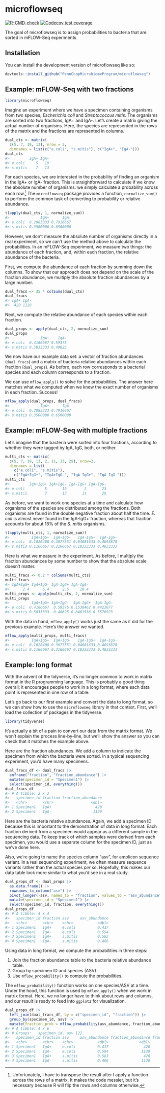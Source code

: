 
<!-- README.md is generated from README.Rmd. Please edit that file -->

# microflowseq

<!-- badges: start -->

[![R-CMD-check](https://github.com/PennChopMicrobiomeProgram/microflowseq/actions/workflows/R-CMD-check.yaml/badge.svg)](https://github.com/PennChopMicrobiomeProgram/microflowseq/actions/workflows/R-CMD-check.yaml)
[![Codecov test
coverage](https://codecov.io/gh/PennChopMicrobiomeProgram/microflowseq/branch/main/graph/badge.svg)](https://app.codecov.io/gh/PennChopMicrobiomeProgram/microflowseq?branch=main)
<!-- badges: end -->

The goal of microflowseq is to assign probabilities to bacteria that are
sorted in mFLOW-Seq experiments.

## Installation

You can install the development version of microflowseq like so:

``` r
devtools::install_github("PennChopMicrobiomeProgram/microflowseq")
```

## Example: mFLOW-Seq with two fractions

``` r
library(microflowseq)
```

Imagine an experiment where we have a specimen containing organisms from
two species, *Escherichia coli* and *Streptococcus mitis*. The organisms
are sorted into two fractions, IgA+ and IgA-. Let’s create a matrix
giving the actual number of organisms. Here, the species are represented
in the rows of the matrix and the fractions are represented in columns.

``` r
dual_cts <- matrix(
  c(5, 7, 19, 13), nrow = 2,
  dimnames = list(c("e.coli", "s.mitis"), c("IgA+", "IgA-")))
dual_cts
#>         IgA+ IgA-
#> e.coli     5   19
#> s.mitis    7   13
```

For each species, we are interested in the probability of finding an
organism in the IgA+ or IgA- fraction. This is straightforward to
calculate if we know the absolute number of organisms: we simply
calculate a probability across each row.[^1] The `microflowseq` package
provides a function, `normalize_sum()` to perform the common task of
converting to probability or relative abundance.

``` r
t(apply(dual_cts, 1, normalize_sum))
#>              IgA+      IgA-
#> e.coli  0.2083333 0.7916667
#> s.mitis 0.3500000 0.6500000
```

However, we don’t measure the absolute number of organisms directly in a
real experiment, so we can’t use the method above to calculate the
probabilities. In an mFLOW-Seq experiment, we measure two things: the
abundance of each fraction, and, within each fraction, the relative
abundance of the bacteria.

First, we compute the abundance of each fraction by summing down the
columns. To show that our approach does not depend on the scale of the
fraction abundance, we multiply the absolute fraction abundances by a
large number.

``` r
dual_fracs <- 35 * colSums(dual_cts)
dual_fracs
#> IgA+ IgA- 
#>  420 1120
```

Next, we compute the relative abundance of each species within each
fraction.

``` r
dual_props <- apply(dual_cts, 2, normalize_sum)
dual_props
#>              IgA+    IgA-
#> e.coli  0.4166667 0.59375
#> s.mitis 0.5833333 0.40625
```

We now have our example data set: a vector of fraction abundances
(`dual_fracs`) and a matrix of bacteria relative abundances within each
fraction (`dual_props`). As before, each row corresponds to a bacterial
species and each column corresponds to a fraction.

We can use `mflow_apply()` to solve for the probabilities. The answer
here matches what we computed when we knew the exact number of organisms
in each fraction. Success!

``` r
mflow_apply(dual_props, dual_fracs)
#>              IgA+      IgA-
#> e.coli  0.2083333 0.7916667
#> s.mitis 0.3500000 0.6500000
```

## Example: mFLOW-Seq with multiple fractions

Let’s imagine that the bacteria were sorted into four fractions,
according to whether they were tagged by IgA, IgG, both, or neither.

``` r
multi_cts <- matrix(
  c(5, 7, 19, 13, 2, 11, 23, 29), nrow=2,
  dimnames = list(
    c("e.coli", "s.mitis"),
    c("IgA+IgG+", "IgA+IgG-", "IgA-IgG+", "IgA-IgG-")))
multi_cts
#>         IgA+IgG+ IgA+IgG- IgA-IgG+ IgA-IgG-
#> e.coli         5       19        2       23
#> s.mitis        7       13       11       29
```

As before, we want to work one species at a time and calculate how
organisms of the species are distributed among the fractions. Both
organisms are found in the double negative fraction about half the time.
*E. coli* is almost never found in the IgA-IgG+ fraction, whereas that
fraction accounts for about 18% of the *S. mitis* organisms.

``` r
t(apply(multi_cts, 1, normalize_sum))
#>          IgA+IgG+  IgA+IgG-   IgA-IgG+  IgA-IgG-
#> e.coli  0.1020408 0.3877551 0.04081633 0.4693878
#> s.mitis 0.1166667 0.2166667 0.18333333 0.4833333
```

Here is what we measure in the experiment. As before, I multiply the
fraction abundances by some number to show that the absolute scale
doesn’t matter.

``` r
multi_fracs <- 0.2 * colSums(multi_cts)
multi_fracs
#> IgA+IgG+ IgA+IgG- IgA-IgG+ IgA-IgG- 
#>      2.4      6.4      2.6     10.4
multi_props <- apply(multi_cts, 2, normalize_sum)
multi_props
#>          IgA+IgG+ IgA+IgG-  IgA-IgG+  IgA-IgG-
#> e.coli  0.4166667  0.59375 0.1538462 0.4423077
#> s.mitis 0.5833333  0.40625 0.8461538 0.5576923
```

With the data in hand, `mflow_apply()` works just the same as it did for
the previous example. Here’s the answer we wanted.

``` r
mflow_apply(multi_props, multi_fracs)
#>          IgA+IgG+  IgA+IgG-   IgA-IgG+  IgA-IgG-
#> e.coli  0.1020408 0.3877551 0.04081633 0.4693878
#> s.mitis 0.1166667 0.2166667 0.18333333 0.4833333
```

## Example: long format

With the advent of the tidyverse, it’s no longer common to work in
matrix format in the R programming language. This is probably a good
thing overall; it encourages people to work in a long format, where each
data point is represented in one row of a table.

Let’s go back to our first example and convert the data to long format,
so we can show how to use the `microflowseq` library in that context.
First, we’ll load the collection of packages in the tidyverse.

``` r
library(tidyverse)
```

It’s actually a bit of a pain to convert our data from the matrix
format. We won’t explain the process line-by-line, but we’ll show the
answer so you can check that it matches the example above.

Here are the fraction abundances. We add a column to indicate the
specimen from which the bacteria were sorted. In a typical sequencing
experiment, you’d have many specimens.

``` r
dual_fracs_df <- dual_fracs |>
  enframe("fraction", "fraction_abundance") |>
  mutate(specimen_id = "Specimen1") |>
  select(specimen_id, everything())
dual_fracs_df
#> # A tibble: 2 x 3
#>   specimen_id fraction fraction_abundance
#>   <chr>       <chr>                 <dbl>
#> 1 Specimen1   IgA+                    420
#> 2 Specimen1   IgA-                   1120
```

Here are the bacteria relative abundances. Again, we add a specimen ID
because this is important to the demonstration of data in long format.
Each fraction derived from a specimen would appear as a different sample
in the sequencing data. To keep track of which samples were derived from
each specimen, you would use a separate column for the specimen ID, just
as we’ve done here.

Also, we’re going to name the species column “asv”, for amplicon
sequence variant. In a real sequencing experiment, we often measure
sequence variants rather than the actual species *per se*. Hopefully,
this makes our data table look more similar to what you’d see in a real
study.

``` r
dual_props_df <- dual_props |>
  as.data.frame() |>
  rownames_to_column("asv") |>
  pivot_longer(-asv, names_to = "fraction", values_to = "asv_abundance") |>
  mutate(specimen_id = "Specimen1") |>
  select(specimen_id, fraction, everything())
dual_props_df
#> # A tibble: 4 x 4
#>   specimen_id fraction asv     asv_abundance
#>   <chr>       <chr>    <chr>           <dbl>
#> 1 Specimen1   IgA+     e.coli          0.417
#> 2 Specimen1   IgA-     e.coli          0.594
#> 3 Specimen1   IgA+     s.mitis         0.583
#> 4 Specimen1   IgA-     s.mitis         0.406
```

Using data in long format, we compute the probabilities in three steps:

1.  Join the fraction abundance table to the bacteria relative abundance
    table.
2.  Group by specimen ID and species (ASV).
3.  Use `mflow_probability()` to compute the probabilities.

The `mflow_probability()` function works on one species/ASV at a time.
Under the hood, this function is used by `mflow_apply()` when we work in
matrix format. Here, we no longer have to think about rows and columns,
and our result is ready to feed into `ggplot2` for visualization.

``` r
dual_props_df |>
  left_join(dual_fracs_df, by = c("specimen_id", "fraction")) |>
  group_by(specimen_id, asv) |>
  mutate(fraction_prob = mflow_probability(asv_abundance, fraction_abundance))
#> # A tibble: 4 x 6
#> # Groups:   specimen_id, asv [2]
#>   specimen_id fraction asv     asv_abundance fraction_abundance fraction_prob
#>   <chr>       <chr>    <chr>           <dbl>              <dbl>         <dbl>
#> 1 Specimen1   IgA+     e.coli          0.417                420         0.208
#> 2 Specimen1   IgA-     e.coli          0.594               1120         0.792
#> 3 Specimen1   IgA+     s.mitis         0.583                420         0.35 
#> 4 Specimen1   IgA-     s.mitis         0.406               1120         0.65
```

[^1]: Unfortunately, I have to transpose the result after I apply a
    function across the rows of a matrix. It makes the code messier, but
    it’s necessary because R will flip the rows and columns otherwise.
